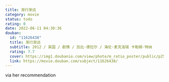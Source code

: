 ```yaml
---
title: 渐行渐远
category: movie
status: todo
rating: 0
date: 2022-06-11 04:30:36
douban:
  id: "11626438"
  title: 渐行渐远
  subtitle: 2012 / 英国 / 剧情 / 加比·德拉尔 / 海伦·麦克洛瑞 卡勒姆·特纳
  rating: 7.7
  cover: https://img1.doubanio.com/view/photo/m_ratio_poster/public/p2540314247.jpg
  link: https://movie.douban.com/subject/11626438/
---
```


via her recommendation
